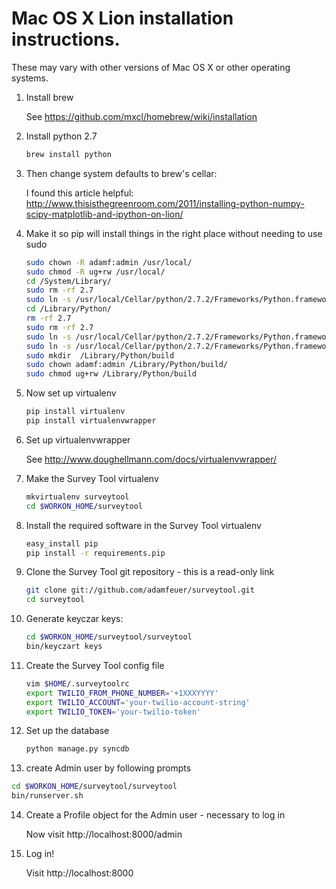 Mac OS X Lion installation instructions. 
========================================

These may vary with other versions of Mac OS X or other operating systems.

1. Install brew

    See https://github.com/mxcl/homebrew/wiki/installation

2. Install python 2.7

    ```bash
    brew install python
    ```

3. Then change system defaults to brew's cellar:

    I found this article helpful: http://www.thisisthegreenroom.com/2011/installing-python-numpy-scipy-matplotlib-and-ipython-on-lion/

4. Make it so pip will install things in the right place without needing to use sudo

    ```bash
    sudo chown -R adamf:admin /usr/local/
    sudo chmod -R ug+rw /usr/local/
    cd /System/Library/
    sudo rm -rf 2.7
    sudo ln -s /usr/local/Cellar/python/2.7.2/Frameworks/Python.framework/Versions/2.7 .
    cd /Library/Python/
    rm -rf 2.7
    sudo rm -rf 2.7
    sudo ln -s /usr/local/Cellar/python/2.7.2/Frameworks/Python.framework/Versions/2.7 .
    sudo ln -s /usr/local/Cellar/python/2.7.2/Frameworks/Python.framework/Versions/2.7 Current
    sudo mkdir  /Library/Python/build
    sudo chown adamf:admin /Library/Python/build/
    sudo chmod ug+rw /Library/Python/build
    ```

5. Now set up virtualenv

    ```bash
    pip install virtualenv
    pip install virtualenvwrapper
   ```

6. Set up virtualenvwrapper

    See http://www.doughellmann.com/docs/virtualenvwrapper/

7. Make the Survey Tool virtualenv

    ```bash
    mkvirtualenv surveytool
    cd $WORKON_HOME/surveytool
    ```

8. Install the required software in the Survey Tool virtualenv

    ```bash
    easy_install pip
    pip install -r requirements.pip
    ```
 
9. Clone the Survey Tool git repository - this is a read-only link

    ```bash
    git clone git://github.com/adamfeuer/surveytool.git
    cd surveytool    
   ```

10. Generate keyczar keys:

    ```bash 
    cd $WORKON_HOME/surveytool/surveytool
    bin/keyczart keys
    ```

11. Create the Survey Tool config file

    ```bash
    vim $HOME/.surveytoolrc
    export TWILIO_FROM_PHONE_NUMBER='+1XXXYYYY'
    export TWILIO_ACCOUNT='your-twilio-account-string'
    export TWILIO_TOKEN='your-twilio-token'
    ```

12. Set up the database

    ```bash
    python manage.py syncdb
    ```

13. create Admin user by following prompts

   ```bash  
   cd $WORKON_HOME/surveytool/surveytool
   bin/runserver.sh
   ```

14. Create a Profile object for the Admin user - necessary to log in

    Now visit http://localhost:8000/admin

15. Log in!

    Visit http://localhost:8000




